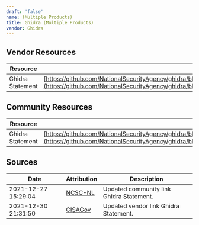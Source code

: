 ```yaml
---
draft: 'false'
name: (Multiple Products)
title: Ghidra (Multiple Products)
vendor: Ghidra
---
```


## Vendor Resources
| Resource | Link |
| --- | --- |
| Ghidra Statement | [https://github.com/NationalSecurityAgency/ghidra/blob/2c73c72f0ba2720c6627be4005a721a5ebd64b46/README.md#warning](https://github.com/NationalSecurityAgency/ghidra/blob/2c73c72f0ba2720c6627be4005a721a5ebd64b46/README.md#warning) |

## Community Resources
| Resource | Link |
| --- | --- |
| Ghidra Statement | [https://github.com/NationalSecurityAgency/ghidra/blob/2c73c72f0ba2720c6627be4005a721a5ebd64b46/README.md#warning](https://github.com/NationalSecurityAgency/ghidra/blob/2c73c72f0ba2720c6627be4005a721a5ebd64b46/README.md#warning) |


## Sources
| Date | Attribution | Description |
| --- | --- | --- |
| 2021-12-27 15:29:04 | [NCSC-NL](https://github.com/NCSC-NL/log4shell/blob/main/software/README.md) | Updated community link Ghidra Statement.  |
| 2021-12-30 21:31:50 | [CISAGov](https://raw.githubusercontent.com/cisagov/log4j-affected-db/develop/README.md) | Updated vendor link Ghidra Statement.  |
